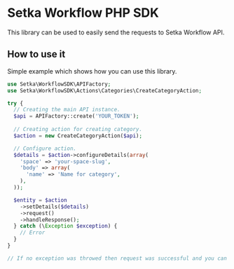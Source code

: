 # Setka Workflow PHP SDK

This library can be used to easily send the requests to Setka Workflow API.

## How to use it

Simple example which shows how you can use this library.

```php
use Setka\WorkflowSDK\APIFactory;
use Setka\WorkflowSDK\Actions\Categories\CreateCategoryAction;

try {
  // Creating the main API instance.
  $api = APIFactory::create('YOUR_TOKEN');
  
  // Creating action for creating category.
  $action = new CreateCategoryAction($api);

  // Configure action.
  $details = $action->configureDetails(array(
    'space' => 'your-space-slug',
    'body' => array(
      'name' => 'Name for category',
    ),
  ));

  $entity = $action
    ->setDetails($details)
    ->request()
    ->handleResponse();
  } catch (\Exception $exception) {
    // Error
  }
}

// If no exception was throwed then request was successful and you can use $entity object.
```